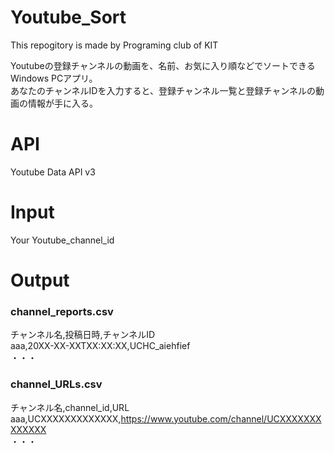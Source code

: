 # Youtube_Sort
This repogitory is made by Programing club of KIT <br>

Youtubeの登録チャンネルの動画を、名前、お気に入り順などでソートできるWindows PCアプリ。<br>
あなたのチャンネルIDを入力すると、登録チャンネル一覧と登録チャンネルの動画の情報が手に入る。<br>

# API
Youtube Data API v3

# Input
Your Youtube_channel_id

# Output
### channel_reports.csv <br>
チャンネル名,投稿日時,チャンネルID <br>
aaa,20XX-XX-XXTXX:XX:XX,UCHC_aiehfief <br>
・・・

### channel_URLs.csv <br>
チャンネル名,channel_id,URL <br>
aaa,UCXXXXXXXXXXXXX,https://www.youtube.com/channel/UCXXXXXXXXXXXXX <br>
・・・
